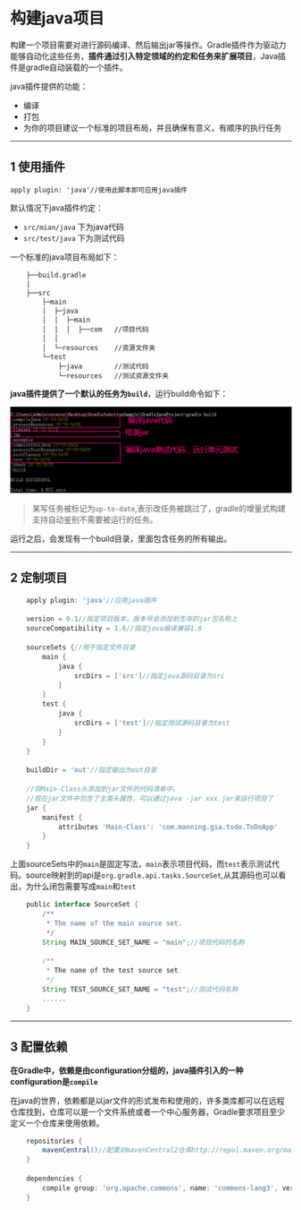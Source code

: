 # 构建java项目

构建一个项目需要对进行源码编译、然后输出jar等操作。Gradle插件作为驱动力能够自动化这些任务，**插件通过引入特定领域的约定和任务来扩展项目**，Java插件是gradle自动装载的一个插件。

java插件提供的功能：

- 编译
- 打包
- 为你的项目建议一个标准的项目布局，并且确保有意义，有顺序的执行任务

---
## 1 使用插件

    apply plugin: 'java'//使用此脚本即可应用java插件

默认情况下java插件约定：

- `src/mian/java` 下为java代码
- `src/test/java` 下为测试代码

一个标准的java项目布局如下：

```
    ├──build.gradle
    |
    ├──src
        ├─main
        │  ├─java
        │  │  ├─main
        │  │  │  ├──com   //项目代码
        │  │
        │  └─resources    //资源文件夹
        └─test
            ├─java        //测试代码
            └─resources   //测试资源文件夹
```

**java插件提供了一个默认的任务为`build`**，运行build命令如下：

![](images/gradle_build.png)

>某写任务被标记为`up-to-date`,表示改任务被跳过了，gradle的增量式构建支持自动鉴别不需要被运行的任务。

运行之后，会发现有一个build目录，里面包含任务的所有输出。

---
## 2 定制项目

```groovy
    apply plugin: 'java'//应用java插件

    version = 0.1//指定项目版本，版本号会添加到生存的jar包名称上
    sourceCompatibility = 1.6//指定java编译兼容1.6

    sourceSets {//用于指定文件目录
        main {
            java {
                srcDirs = ['src']//指定java源码目录为src
            }
        }
        test {
            java {
                srcDirs = ['test']//指定测试源码目录为test
            }
        }
    }

    buildDir = 'out'//指定输出为out目录

    //将Main-Class头添加到jar文件的代码清单中，
    //现在jar文件中包含了主类头属性，可以通过java -jar xxx.jar来运行项目了
    jar {
        manifest {
            attributes 'Main-Class': 'com.manning.gia.todo.ToDoApp'
        }
    }
```

上面sourceSets中的`main`是固定写法，`main`表示项目代码，而`test`表示测试代码。source映射到的api是`org.gradle.api.tasks.SourceSet`,从其源码也可以看出，为什么闭包需要写成`main`和`test`

```groovy
    public interface SourceSet {
        /**
         * The name of the main source set.
         */
        String MAIN_SOURCE_SET_NAME = "main";//项目代码的名称

        /**
         * The name of the test source set.
         */
        String TEST_SOURCE_SET_NAME = "test";//测试代码名称
        ......
    }
```

---
## 3 配置依赖

**在Gradle中，依赖是由configuration分组的，java插件引入的一种configuration是`compile`**

在java的世界，依赖都是以jar文件的形式发布和使用的，许多类库都可以在远程仓库找到，仓库可以是一个文件系统或者一个中心服务器，Gradle要求项目至少定义一个仓库来使用依赖。

```groovy
    repositories {
        mavenCentral()//配置对mavenCentral2仓库http://repol.maven.org/maven2 访问的快捷方式
    }

    dependencies {
        compile group: 'org.apache.commons', name: 'commons-lang3', version: '3.1'//声明一个依赖
    }
```